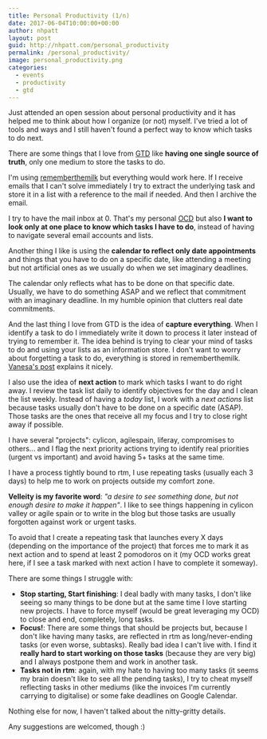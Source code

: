 ```yaml
---
title: Personal Productivity (1/n)
date: 2017-06-04T10:00:00+00:00
author: nhpatt
layout: post
guid: http://nhpatt.com/personal_productivity
permalink: /personal_productivity/
image: personal_productivity.png
categories:
  - events
  - productivity
  - gtd
---
```


Just attended an open session about personal productivity and it has helped me to think about how I organize (or not) myself.
I've tried a lot of tools and ways and I still haven't found a perfect way to know which tasks to do next.

There are some things that I love from [GTD](https://en.wikipedia.org/wiki/Getting_Things_Done) like **having one single source of truth**, only one medium to store the tasks to do. 

I'm using [rememberthemilk](https://www.rememberthemilk.com) but everything would work here. 
If I receive emails that I can't solve immediately I try to extract the underlying task and store it in a list with a reference to the mail if needed. And then I archive the email.
 
I try to have the mail inbox at 0. That's my personal [OCD](https://en.wikipedia.org/wiki/Obsessive%E2%80%93compulsive_disorder) 
but also **I want to look only at one place to know which tasks I have to do**, instead of having to navigate several email accounts and lists.

Another thing I like is using the **calendar to reflect only date appointments** and things that you have to do on a specific date, like attending a meeting but not
artificial ones as we usually do when we set imaginary deadlines. 

The calendar only reflects what has to be done on that specific date. Usually, we have to do something ASAP and we reflect
that commitment with an imaginary deadline. In my humble opinion that clutters real date commitments.

And the last thing I love from GTD is the idea of **capture everything**. When I identify a task to do I immediately write it down to
process it later instead of trying to remember it. The idea behind is trying to clear your mind of tasks to do and using your lists 
as an information store. I don't want to worry about forgetting a task to do, everything is stored in rememberthemilk. 
[Vanesa's post](https://vanesatejada.com/2017/04/23/como-me-organizo-lo-capturo-todo/) explains it nicely.

I also use the idea of **next action** to mark which tasks I want to do right away. I review the task list daily to identify objectives for the day and I clean the list weekly. 
Instead of having a *today* list, I work with a *next actions* list because tasks usually don't have to be done on a specific date (ASAP). 
Those tasks are the ones that receive all my focus and I try to close right away if possible.

I have several "projects": cylicon, agilespain, liferay, compromises to others... and I flag the next priority actions trying to identify real priorities (urgent vs important) 
and avoid having 5+ tasks at the same time. 

I have a process tightly bound to rtm, I use repeating tasks (usually each 3 days) to help me to work on projects outside my comfort zone.

**Velleity is my favorite word**: *"a desire to see something done, but not enough desire to make it happen"*. 
I like to see things happening in cylicon valley or agile spain or to write in the blog but those tasks are usually forgotten against work or urgent tasks. 

To avoid that I create a repeating task that launches every X days (depending on the importance of the project) 
that forces me to mark it as next action and to spend at least 2 pomodoros on it (my OCD works great here, if I see a task marked with next action I have to complete it someway).

There are some things I struggle with:

* **Stop starting, Start finishing**: I deal badly with many tasks, I don't like seeing so many things to be done but at the same time I love starting new projects. 
I have to force myself (would be great leveraging my OCD) to close and end, completely, long tasks.
* **Focus!**: There are some things that should be projects but, because I don't like having many tasks, are reflected in rtm as long/never-ending tasks (or even worse, subtasks). Really bad idea I can't live with. 
I find it **really hard to start working on those tasks** (because they are very big) and I always postpone them and work in another task.
* **Tasks not in rtm**: again, with my hate to having too many tasks (it seems my brain doesn't like to see all the pending tasks), I try to cheat myself reflecting tasks in other mediums (like the invoices I'm currently carrying to digitalise) or some fake deadlines on Google Calendar.

Nothing else for now, I haven't talked about the nitty-gritty details. 

Any suggestions are welcomed, though :)